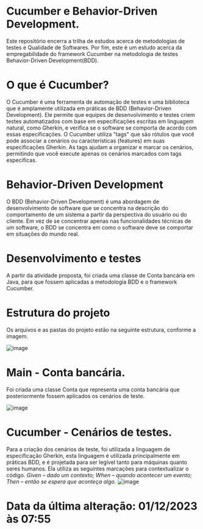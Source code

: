 # Cucumber e Behavior-Driven Development.
Este repositório encerra a trilha de estudos acerca de metodologias de testes e Qualidade de Softwares. Por fim, este é um estudo acerca da empregabilidade do framework Cucumber na metodologia de testes Behavior-Driven Development(BDD).

# O que é Cucumber?
O Cucumber é uma ferramenta de automação de testes e uma biblioteca que é amplamente utilizada em
práticas de BDD (Behavior-Driven Development). Ele permite que equipes de desenvolvimento e testes
criem testes automatizados com base em especificações escritas em linguagem natural, como Gherkin, e
verifica se o software se comporta de acordo com essas especificações.
O Cucumber utiliza "tags" que são rótulos que você pode associar a cenários ou características (features)
em suas especificações Gherkin. As tags ajudam a organizar e marcar os cenários, permitindo que você
execute apenas os cenários marcados com tags específicas.

# Behavior-Driven Development
O BDD (Behavior-Driven Development) é uma abordagem de desenvolvimento de software que se
concentra na descrição do comportamento de um sistema a partir da perspectiva do usuário ou do cliente.
Em vez de se concentrar apenas nas funcionalidades técnicas de um software, o BDD se concentra em
como o software deve se comportar em situações do mundo real.

# Desenvolvimento e testes
A partir da atividade proposta, foi criada uma classe de Conta bancária em Java, para que fossem aplicadas a metodologia BDD e o framework Cucumber.

# Estrutura do projeto
Os arquivos e as pastas do projeto estão na seguinte estrutura, conforme a imagem.

![image](https://github.com/alopes-tenor/Cucumber/assets/83618366/fac9efb7-2018-45b2-a23f-9d2a8d3e916c)

# Main - Conta bancária.
Foi criada uma classe Conta que representa uma conta bancária que posteriormente fossem aplicados os cenários de teste. 

![image](https://github.com/alopes-tenor/Cucumber/assets/83618366/8f87a804-ffae-43c6-ade7-68b6b0662080)

# Cucumber - Cenários de testes.
Para a criação dos cenários de teste, foi utilizada a linguagem de especificação Gherkin, esta linguagem é utilizada principalmente em práticas BDD, e é projetada para ser legível tanto para máquinas quanto seres humanos. Ela utiliza as seguintes marcações para contextualizar o código.
*Given – dado um contexto;*
*When – quando acontecer um evento;*
*Then – então se espera que aconteça algo.*
![image](https://github.com/alopes-tenor/Cucumber/assets/83618366/ac3a4ba1-0d70-4f1d-9544-79bdcfff1d97)


# Data da última alteração: 01/12/2023 às 07:55


